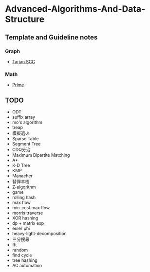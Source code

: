 # Advanced-Algorithms-And-Data-Structure

## Template and Guideline notes

### Graph
- [Tarjan SCC](https://github.com/louisfghbvc/Advanced-Algorithms-And-Data-Structure/tree/main/SCC)

### Math
- [Prime](https://github.com/louisfghbvc/Advanced-Algorithms-And-Data-Structure/tree/main/Prime)

## TODO
- ODT
- suffix array
- mo's algorithm
- treap
- 模擬退火
- Sparse Table
- Segment Tree
- CDQ分治
- Maximum Bipartite Matching
- A*
- K-D Tree
- KMP
- Manacher
- 替罪羊樹
- Z-algorithm
- game
- rolling hash
- max flow
- min-cost max flow
- morris traverse
- XOR hashing
- dp + matrix exp
- euler phi
- heavy-light-decomposition
- 三分搜尋
- fft
- random
- find cycle
- tree hashing
- AC automation
